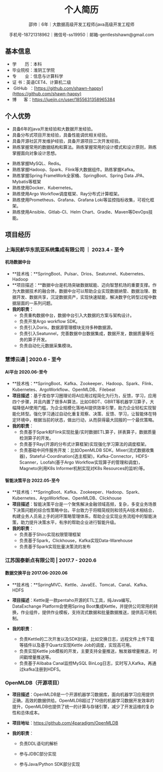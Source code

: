 <h1 align=center>个人简历</h1>

<p align="center">
邵帅｜6年｜大数据高级开发工程师/java高级开发工程师
</p>

<p align="center">手机号-18721318962｜微信号-ss19950｜邮箱-gentlestshawn@gmail.com</p>

## 基本信息

- 学&nbsp;&nbsp;&nbsp;&nbsp;&nbsp;&nbsp;&nbsp;历：本科
- 毕业院校：淮阴工学院
- 专&nbsp;&nbsp;&nbsp;&nbsp;&nbsp;&nbsp;&nbsp;业：信息与计算科学
- 证       书：英语CET4、计算机二级
- &nbsp;GitHub&nbsp;&nbsp;：[https://github.com/shawn-happy](https://github.com/shawn-happy)
- 博&nbsp;&nbsp;&nbsp;&nbsp; &nbsp;客：https://juejin.cn/user/1855631358965384

## 个人优势

- 具备6年的java开发经验和大数据开发经验。
- 具备分布式项目开发经验，具备性能调优相关经验。
- 具备开源社区开发维护经验，具备开源项目二次开发经验。
- 熟练掌握常用的数据结构和算法。熟练掌握常用的设计模式和设计原则，熟练掌握面向对象设计思想。

* 熟练掌握MySQL、Redis。
* 熟练掌握Hadoop、Spark、Flink等大数据组件。熟练掌握Kafka。
* 熟练掌握Spring FrameWork全家桶、SpringBoot、Spring Data JPA、Mybatis等框架
* 熟练使用Docker、Kubernetes。
* 熟练使用Argo Workflow调度框架、Ray分布式计算框架。
* 熟练使用Prometheus、Grafana、Grafana Loki等监控指标收集，可视化框架。
* 熟练使用Ansible、Gitlab-CI、Helm Chart、Gradle、Maven等DevOps技能。

## 项目经历

### 上海民航华东凯亚系统集成有限公司 ｜ 2023.4 - 至今

#### 机场数据中台

* **技术栈：**SpringBoot、Pulsar、Drios、Seatunnel、Kubernetes、Hadoop
* **项目描述：**数据中台是机场突破数据赋能、迈向智慧机场的重要支撑。作为大数据技术的融合体，数据中台可以帮助企业实现数据纳管、数据治理、数据开发、数据共享，沉淀数据资产，实现快速赋能，解决数字化转型过程中数据层面的一系列问题。
* **我的职责：**
  * 负责重构数据中台，数据中台引入大数据的方案与架构设计。
  * 负责开发Argo workflow SDK。
  * 负责引入Doris，数据源管理模块支持多种数据源。
  * 负责引入Seatunnel，完善数据中台数据集成，数据开发，数据质量等任务的算子开发。
  * 负责自动化元数据采集模块。

### 慧博云通 |  2020.6 - 至今
#### AI平台 2020.06-至今

* **技术栈：**SpringBoot、Kafka、Zookeeper、Hadoop、Spark、Flink、Kubernetes、ArgoWorkflow、OpenMLDB、Filebeat
* **项目描述**：基于库伯学习圈理论将AI应用过程简化为行为，反馈，学习，应用四个步骤，并且内置了很多AI算法，比如GBDT、GBRT等机器学习算子，大幅降低AI使用门槛，为企业规模化落地AI提供效率引擎，助力企业轻松实现智能化转型。强化学习通过自动化重复观察、决策、反馈、学习，让智能体在特定环境中，根据当前的状态，做出行动，从而获得最大回报的一个最优策略。
* **我的职责**：
  * 负责基于Spark和Flink实现批量/实时数据ETL算子，拼表算子，数据质量检测算子的开发。
  * 负责基于Ray(开源的分布式计算框架)实现强化学习算法的调度框架。
  * 负责基础中间件服务开发：比如OpenMLDB SDK，Mixer(流式数据收集器)，Stateful-Coordination(选主框架)，Kafka-Connector，HDFS-Scanner，Loofah(基于Argo Workflow实现算子的管理和调度)，Magneto(利用K8s Informer机制实现对K8s Resources的监听)等。

#### 智能决策平台 2022.05-至今

* **技术栈：**SpringBoot、Kafka、Zookeeper、Hadoop、Spark、Kubernetes、ArgoWorkflow、OpenMLDB、Clickhouse
* **项目描述**：智能决策平台是一个聚焦解决金融领域高频，复杂，多变业务场景下决策问题的综合性策略中台。平台致力于将精简规则和领先AI技术相结合，构建业务人员易上手的闭环策略管理体系，帮助企业实现业务流程中的智能决策，助力提升决策水平，有序的帮助企业进行智能升级。
* **我的职责**：
  * 负责基于Shiro实现权限管理框架
  * 负责基于Spark，Clickhouse，Kafka实现Data-Warehouse
  * 负责基于Spark实现批量决策流的发布

### 江苏国泰新点有限公司 |  2017.7 - 2020.6
#### 数据交换平台 2017.06-2020.06

* **技术栈：**SpringMVC、Kettle、JavaEE、Tomcat、Canal、Kafka、HDFS

* **项目描述**：Kettle是一款pentaho开源的ETL工具，纯Java编写。DataExchange Platform会使用Spring Boot集成Kettle，并提供公司常用的转换，作业组件，提供作业模板，支持流式数据和批量数据推送，提供高可用机制。
* **我的职责**：
  * 负责Kettle的二次开发以及SDK封装，比如交换日志，远程文件上传下载等插件以及基于Quartz实现Kettle Job的调度，实现高可用。
  * 负责实现Kettle job模板的开发，主要支持全量推送，触发器增量推送，时间戳增量推送等。
  * 负责基于Alibaba Canal监控MySQL BinLog日志，实时写入Kafka，再通过kafka注册到HDFS。

### OpenMLDB（开源项目）

* **项目描述**：OpenMLDB是一个开源机器学习数据库，面向机器学习应用提供正确，高效的数据供给。OpenMLDB超过了10倍的机器学习数据开发效率的提升，OpenMLDB也提供了统一的计算与存储引擎，减少了开发运维的复杂性和总体成本。

* **项目地址**：https://github.com/4paradigm/OpenMLDB

* **我的职责**：
  * 负责DDL语句的解析

  * 参与JDBC部分实现

  * 参与Java/Python SDK部分实现
